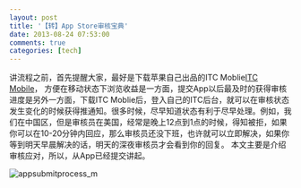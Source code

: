 ```yaml
---
layout: post
title: '【转】App Store审核宝典'
date: 2013-08-24 07:53:00
comments: true
categories: [tech]
---
```

讲流程之前，首先提醒大家，最好是下载苹果自己出品的ITC Moblie[ITC Mobile](https://itunes.apple.com/app/itunes-connect-mobile/id376771144?mt=8)， 方便在移动状态下浏览收益是一方面，提交App以后最及时的获得审核进度是另外一方面，下载ITC Moblie后，登入自己的ITC后台，就可以在审核状态发生变化的时候获得推通知。很多时候，尽早知道状态有利于尽早处理。例如，我们在中国区，但是审核员在美国，经常是晚上12点到1点的时候，得知被拒，如果你可以在10-20分钟内回应，那么审核员还没下班，也许就可以立即解决，如果你等到明天早晨解决的话，明天的深夜审核员才会看到你的回复。 本文主要是介绍审核应对，所以，从App已经提交讲起。

![appsubmitprocess_m](http://tiny4cocoa.com/newsupload/appsubmitprocess_m.png)